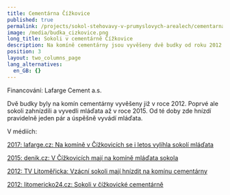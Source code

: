 ```yaml
---
title: Cementárna Čížkovice
published: true
permalink: /projects/sokol-stehovavy-v-prumyslovych-arealech/cementarna-cizkovice
image: /media/budka_cizkovice.png
long_title: Sokoli v cementárně Čížkovice
description: Na komíně cementárny jsou vyvěšeny dvě budky od roku 2012.
position: 3
layout: two_columns_page
lang_alternatives:
  en_GB: {}
---
```

Financování: Lafarge Cement a.s. 

Dvě budky byly na komín cementárny vyvěšeny již v roce 2012. Poprvé ale sokoli zahnízdili a vyvedli mláďata až v roce 2015. Od té doby zde hnízdí pravidelně jeden pár a úspěšně vyvádí mláďata.

V médiích: 

[2017: lafarge.cz: Na komíně v Čížkovicích se i letos vylíhla sokolí mláďata](https://www.lafarge.cz/na_komn_v_kovicch_se_i_letos_vylhla_sokol_mlata)

[2015: denik.cz: V Čížkovicích mají na komíně mláďata sokola](https://litomericky.denik.cz/zpravy_region/v-cizkovicich-maji-na-komine-mladata-sokola-20150625.html) 

[2012: TV Litoměřicka: Vzácní sokoli mají hnízdit na komínu cementárny ](https://www.youtube.com/watch?v=h1w1B6OSc3Y)

[2012: litomericko24.cz: Sokoli v čížkovické cementárně](http://litomericko24.cz/2012/11/08/sokoli-v-cizkovicke-cementarne/)
